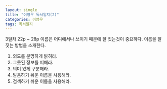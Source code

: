 ```yaml
---
layout: single
title: "이영우 독서일지(2)"
categories: 이영우
tags: 독서일지
---
```


3일차 22p ~ 28p
이름은 어디에서나 쓰이기 때문에 잘 짓는것이 중요하다.
이름을 잘 짓는 방법을 소개한다.
1. 의도를 분명하게 밝혀라.
2. 그릇된 정보를 피해라.
3. 의미 있게 구분해라.
4. 발음하기 쉬운 이름을 사용해라.
5. 검색하기 쉬운 이름을 사용해라.
